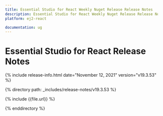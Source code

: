 ```yaml
---
title: Essential Studio for React Weekly Nuget Release Release Notes  
description: Essential Studio for React Weekly Nuget Release Release Notes  
platform: ej2-react

documentation: ug
---
```


# Essential Studio for  React  Release Notes  

{% include release-info.html date="November 12, 2021"   version="v19.3.53"  %} 

{% directory path: _includes/release-notes/v19.3.53 %}

{% include {{file.url}} %}

{% enddirectory %}
